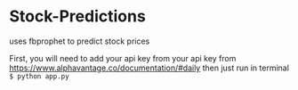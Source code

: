# Stock-Predictions
uses fbprophet to predict stock prices

First, you will need to add your api key from your api key from https://www.alphavantage.co/documentation/#daily then just run in terminal `$ python app.py`

